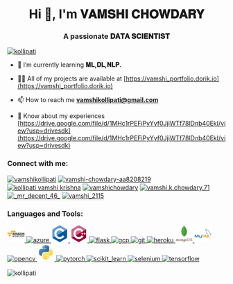 <h1 align="center">Hi 👋, I'm 𝐕𝐀𝐌𝐒𝐇𝐈 𝐂𝐇𝐎𝐖𝐃𝐀𝐑𝐘</h1>
<h3 align="center">A passionate 𝐃𝐀𝐓𝐀 𝐒𝐂𝐈𝐄𝐍𝐓𝐈𝐒𝐓</h3>

<p align="left"> <a href="https://github.com/ryo-ma/github-profile-trophy"><img src="https://github-profile-trophy.vercel.app/?username=kollipati" alt="kollipati" /></a> </p>

- 🌱 I’m currently learning **𝐌𝐋,𝐃𝐋,𝐍𝐋𝐏.**

- 👨‍💻 All of my projects are available at [https://vamshi_portfolio.dorik.io](https://vamshi_portfolio.dorik.io)

- 📫 How to reach me **vamshikollipati@gmail.com**

- 📄 Know about my experiences [https://drive.google.com/file/d/1MHc1rPEFiPyYyf0JjiWTf78lDnb40EkI/view?usp=drivesdk](https://drive.google.com/file/d/1MHc1rPEFiPyYyf0JjiWTf78lDnb40EkI/view?usp=drivesdk)

<h3 align="left">Connect with me:</h3>
<p align="left">
<a href="https://twitter.com/vamshikollipati" target="blank"><img align="center" src="https://raw.githubusercontent.com/rahuldkjain/github-profile-readme-generator/master/src/images/icons/Social/twitter.svg" alt="vamshikollipati" height="30" width="40" /></a>
<a href="https://linkedin.com/in/vamshi-chowdary-aa8208219" target="blank"><img align="center" src="https://raw.githubusercontent.com/rahuldkjain/github-profile-readme-generator/master/src/images/icons/Social/linked-in-alt.svg" alt="vamshi-chowdary-aa8208219" height="30" width="40" /></a>
<a href="https://stackoverflow.com/users/kollipati vamshi krishna" target="blank"><img align="center" src="https://raw.githubusercontent.com/rahuldkjain/github-profile-readme-generator/master/src/images/icons/Social/stack-overflow.svg" alt="kollipati vamshi krishna" height="30" width="40" /></a>
<a href="https://kaggle.com/vamshichowdary" target="blank"><img align="center" src="https://raw.githubusercontent.com/rahuldkjain/github-profile-readme-generator/master/src/images/icons/Social/kaggle.svg" alt="vamshichowdary" height="30" width="40" /></a>
<a href="https://fb.com/vamshi.k.chowdary.71" target="blank"><img align="center" src="https://raw.githubusercontent.com/rahuldkjain/github-profile-readme-generator/master/src/images/icons/Social/facebook.svg" alt="vamshi.k.chowdary.71" height="30" width="40" /></a>
<a href="https://instagram.com/_mr_decent_46_" target="blank"><img align="center" src="https://raw.githubusercontent.com/rahuldkjain/github-profile-readme-generator/master/src/images/icons/Social/instagram.svg" alt="_mr_decent_46_" height="30" width="40" /></a>
<a href="https://www.codechef.com/users/vamshi_2115" target="blank"><img align="center" src="https://cdn.jsdelivr.net/npm/simple-icons@3.1.0/icons/codechef.svg" alt="vamshi_2115" height="30" width="40" /></a>
</p>

<h3 align="left">Languages and Tools:</h3>
<p align="left"> <a href="https://aws.amazon.com" target="_blank"> <img src="https://raw.githubusercontent.com/devicons/devicon/master/icons/amazonwebservices/amazonwebservices-original-wordmark.svg" alt="aws" width="40" height="40"/> </a> <a href="https://azure.microsoft.com/en-in/" target="_blank"> <img src="https://www.vectorlogo.zone/logos/microsoft_azure/microsoft_azure-icon.svg" alt="azure" width="40" height="40"/> </a> <a href="https://www.cprogramming.com/" target="_blank"> <img src="https://raw.githubusercontent.com/devicons/devicon/master/icons/c/c-original.svg" alt="c" width="40" height="40"/> </a> <a href="https://www.w3schools.com/cpp/" target="_blank"> <img src="https://raw.githubusercontent.com/devicons/devicon/master/icons/cplusplus/cplusplus-original.svg" alt="cplusplus" width="40" height="40"/> </a> <a href="https://flask.palletsprojects.com/" target="_blank"> <img src="https://www.vectorlogo.zone/logos/pocoo_flask/pocoo_flask-icon.svg" alt="flask" width="40" height="40"/> </a> <a href="https://cloud.google.com" target="_blank"> <img src="https://www.vectorlogo.zone/logos/google_cloud/google_cloud-icon.svg" alt="gcp" width="40" height="40"/> </a> <a href="https://git-scm.com/" target="_blank"> <img src="https://www.vectorlogo.zone/logos/git-scm/git-scm-icon.svg" alt="git" width="40" height="40"/> </a> <a href="https://heroku.com" target="_blank"> <img src="https://www.vectorlogo.zone/logos/heroku/heroku-icon.svg" alt="heroku" width="40" height="40"/> </a> <a href="https://www.mongodb.com/" target="_blank"> <img src="https://raw.githubusercontent.com/devicons/devicon/master/icons/mongodb/mongodb-original-wordmark.svg" alt="mongodb" width="40" height="40"/> </a> <a href="https://www.mysql.com/" target="_blank"> <img src="https://raw.githubusercontent.com/devicons/devicon/master/icons/mysql/mysql-original-wordmark.svg" alt="mysql" width="40" height="40"/> </a> <a href="https://opencv.org/" target="_blank"> <img src="https://www.vectorlogo.zone/logos/opencv/opencv-icon.svg" alt="opencv" width="40" height="40"/> </a> <a href="https://www.python.org" target="_blank"> <img src="https://raw.githubusercontent.com/devicons/devicon/master/icons/python/python-original.svg" alt="python" width="40" height="40"/> </a> <a href="https://pytorch.org/" target="_blank"> <img src="https://www.vectorlogo.zone/logos/pytorch/pytorch-icon.svg" alt="pytorch" width="40" height="40"/> </a> <a href="https://scikit-learn.org/" target="_blank"> <img src="https://upload.wikimedia.org/wikipedia/commons/0/05/Scikit_learn_logo_small.svg" alt="scikit_learn" width="40" height="40"/> </a> <a href="https://www.selenium.dev" target="_blank"> <img src="https://raw.githubusercontent.com/detain/svg-logos/780f25886640cef088af994181646db2f6b1a3f8/svg/selenium-logo.svg" alt="selenium" width="40" height="40"/> </a> <a href="https://www.tensorflow.org" target="_blank"> <img src="https://www.vectorlogo.zone/logos/tensorflow/tensorflow-icon.svg" alt="tensorflow" width="40" height="40"/> </a> </p>

<p><img align="center" src="https://github-readme-stats.vercel.app/api/top-langs?username=kollipati&show_icons=true&locale=en&layout=compact" alt="kollipati" /></p>
